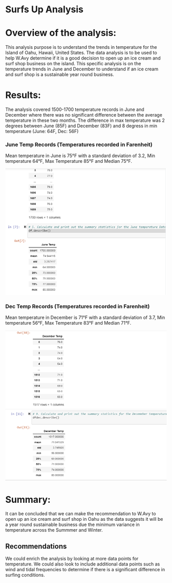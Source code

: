 # Surfs Up Analysis 

# Overview of the analysis:
This analysis purpose is to understand the trends in temperature for the Island of Oahu, Hawaii, United States. The data analysis is to be used to help W.Avy determine if it is a good decision to open up an ice cream and surf shop business on the island. This specific analysis is on the temperature trends in June and December to understand if an ice cream and surf shop is a sustainable year round business.

# Results:
The analysis covered 1500-1700 temperature records in June and December where there was no significant difference between the average temperature in these two months.
The difference in max temperature was 2 degrees between June (85F) and December (83F) and 8 degress in min temperature (June: 64F, Dec: 56F)

### June Temp Records (Temperatures recorded in Farenheit)

Mean temperature in June is 75°F with a standard deviation of 3.2, Min temperature 64°F, Max Temperature 85°F and Median 75°F.

![](https://github.com/ishan9220/surfsup/blob/main/June%20Temp.png)


### Dec Temp Records (Temperatures recorded in Farenheit)

Mean temperature in December is 71°F with a standard deviation of 3.7, Min temperature 56°F, Max Temperature 83°F and Median 71°F.

![](https://github.com/ishan9220/surfsup/blob/main/Dec%2020%20Temp.png)

# Summary:
It can be concluded that we can make the recommendation to W.Avy to open up an ice cream and surf shop in Oahu as the data suggests it will be a year round sustainable business due the minimum variance in temperature across the Summmer and Winter. 

## Recommendations 
We could enrich the analysis by looking at more data points for temperature.
We could also look to include additional data points such as wind and tidal frequencies to determine if there is a significant difference in surfing conditions. 
